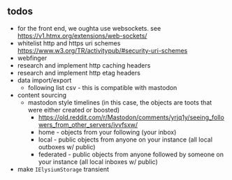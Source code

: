 ## todos
- for the front end, we oughta use websockets. see https://v1.htmx.org/extensions/web-sockets/
- whitelist http and https uri schemes https://www.w3.org/TR/activitypub/#security-uri-schemes
- webfinger
- research and implement http caching headers
- research and implement http etag headers
- data import/export
  - following list csv - this is compatible with mastodon
- content sourcing
  - mastodon style timelines (in this case, the objects are toots that were either created or boosted)
    - https://old.reddit.com/r/Mastodon/comments/yrjq1y/seeing_followers_from_other_servers/ivvfsxw/
    - home - objects from your following (your inbox)
    - local - public objects from anyone on your instance  (all local outboxes w/ public)
    - federated - public objects from anyone followed by someone on your instance (all local inboxes w/ public)
- make `IElysiumStorage` transient
